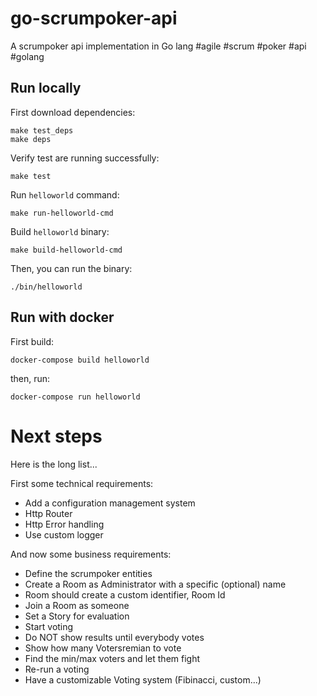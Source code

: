 # go-scrumpoker-api

A scrumpoker api implementation in Go lang #agile #scrum #poker #api #golang

## Run locally

First download dependencies:
```
make test_deps
make deps
```

Verify test are running successfully:
```
make test
```

Run `helloworld` command:
```
make run-helloworld-cmd
```


Build `helloworld` binary:
```
make build-helloworld-cmd
```

Then, you can run the binary:
```
./bin/helloworld
```

## Run with docker

First build:
```
docker-compose build helloworld
```

then, run:
```
docker-compose run helloworld
```

# Next steps

Here is the long list...

First some technical requirements:

- Add a configuration management system
- Http Router
- Http Error handling
- Use custom logger

And now some business  requirements:

- Define the scrumpoker entities
- Create a Room as Administrator with a specific (optional) name
- Room should create a custom identifier, Room Id
- Join a Room as someone
- Set a Story for evaluation
- Start voting
- Do NOT show results until everybody votes
- Show how many Votersremian to vote
- Find the min/max voters and let them fight
- Re-run a voting
- Have a customizable Voting system (Fibinacci, custom...)
